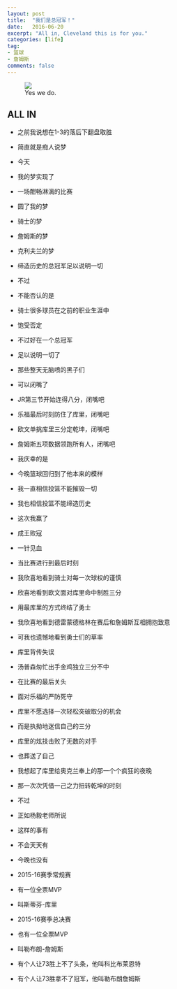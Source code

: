 ```yaml
---
layout: post
title:  "我们是总冠军！"
date:   2016-06-20
excerpt: "All in, Cleveland this is for you."
categories: [life]
tag:
- 篮球
- 詹姆斯
comments: false
---
```


<figure>
	<img src="{{ site.url }}/assets/img/posts/champion.jpg">
	<figcaption>Yes we do.</figcaption>
</figure>

## ALL IN

* 之前我说想在1-3的落后下翻盘取胜
* 简直就是痴人说梦
* 今天
* 我的梦实现了

* 一场酣畅淋漓的比赛
* 圆了我的梦
* 骑士的梦
* 詹姆斯的梦
* 克利夫兰的梦

* 缔造历史的总冠军足以说明一切
* 不过
* 不能否认的是
* 骑士很多球员在之前的职业生涯中
* 饱受否定

* 不过好在一个总冠军
* 足以说明一切了
* 那些整天无脑喷的黑子们
* 可以闭嘴了

* JR第三节开始连得八分，闭嘴吧
* 乐福最后时刻防住了库里，闭嘴吧
* 欧文单挑库里三分定乾坤，闭嘴吧
* 詹姆斯五项数据领跑所有人，闭嘴吧

* 我庆幸的是
* 今晚篮球回归到了他本来的模样
* 我一直相信投篮不能摧毁一切
* 我也相信投篮不能缔造历史
* 这次我赢了

* 成王败寇
* 一针见血

* 当比赛进行到最后时刻
* 我欣喜地看到骑士对每一次球权的谨慎
* 欣喜地看到欧文面对库里命中制胜三分
* 用最库里的方式终结了勇士
* 我欣喜地看到德雷蒙德格林在赛后和詹姆斯互相拥抱致意
* 可我也遗憾地看到勇士们的草率
* 库里背传失误
* 汤普森匆忙出手金鸡独立三分不中
* 在比赛的最后关头
* 面对乐福的严防死守
* 库里不愿选择一次轻松突破取分的机会
* 而是执拗地迷信自己的三分
* 库里的炫技击败了无数的对手
* 也葬送了自己

* 我想起了库里给奥克兰奉上的那一个个疯狂的夜晚
* 那一次次凭借一己之力扭转乾坤的时刻
* 不过
* 正如杨毅老师所说
* 这样的事有
* 不会天天有
* 今晚也没有

* 2015-16赛季常规赛
* 有一位全票MVP
* 叫斯蒂芬-库里
* 2015-16赛季总决赛
* 也有一位全票MVP
* 叫勒布朗-詹姆斯

* 有个人让73胜上不了头条，他叫科比布莱恩特
* 有个人让73胜拿不了冠军，他叫勒布朗詹姆斯
